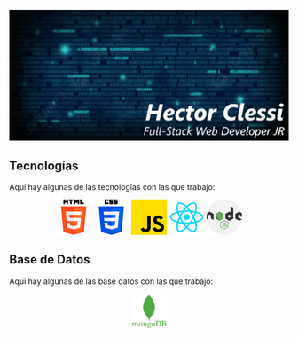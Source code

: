 ![](https://github.com/hectorc2907/hectorc2907/blob/dev/img/fondoimg.PNG)

## Tecnologías

Aquí hay algunas de las tecnologías con las que trabajo:

<p align="center">
  <img src="https://github.com/hectorc2907/hectorc2907/blob/dev/img/iconosTecnologias/html.png" width="64" height="64">
  <img src="https://github.com/hectorc2907/hectorc2907/blob/dev/img/iconosTecnologias/css.png" width="64" height="64">
  <img src="https://github.com/hectorc2907/hectorc2907/blob/dev/img/iconosTecnologias/JavaScript.png" width="64" height="64">
  <img src="https://github.com/hectorc2907/hectorc2907/blob/dev/img/iconosTecnologias/React.png" width="64" height="64">
  <img src="https://github.com/hectorc2907/hectorc2907/blob/dev/img/iconosTecnologias/Node.png" width="64" height="64">
</p>

## Base de Datos

Aquí hay algunas de las base datos con las que trabajo:

<p align="center">
  <img src="https://github.com/hectorc2907/hectorc2907/blob/dev/img/iconosTecnologias/MongoDB.png" width="64" height="64">
</p>
